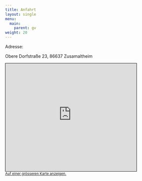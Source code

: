 ```yaml
---
title: Anfahrt
layout: single
menu:
  main:
    parent: gv
weight: 20
---
```


Adresse:

Obere Dorfstraße 23, 86637 Zusamaltheim

<iframe width="425" height="350" frameborder="0" scrolling="no" marginheight="0" marginwidth="0" src="https://www.openstreetmap.org/export/embed.html?bbox=10.611323043209117%2C48.52625240585521%2C10.646384879451789%2C48.5394668358552&amp;layer=mapnik&amp;marker=48.53286005195491%2C10.628853961330492" style="border: 1px solid black"></iframe><br/><small><a href="https://www.openstreetmap.org/?mlat=48.5329&amp;mlon=10.6289#map=15/48.5329/10.6289">Auf einer grösseren Karte anzeigen.</a></small>
